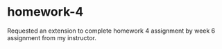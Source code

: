 # homework-4
Requested an extension to complete homework 4 assignment by week 6 assignment from my instructor. 

